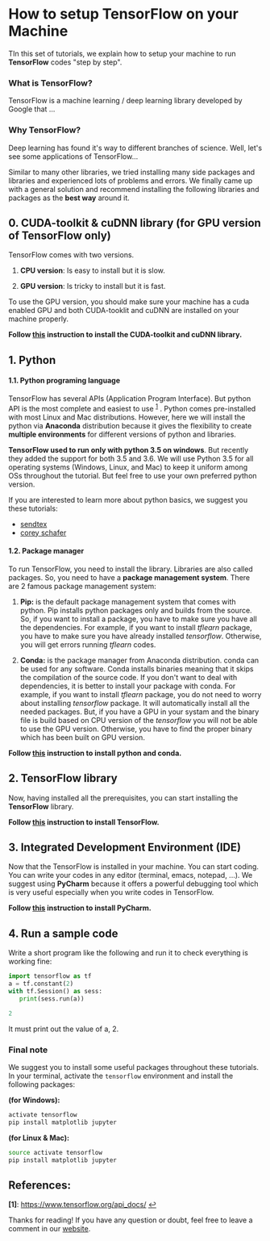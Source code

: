 
# How to setup TensorFlow on your Machine
TIn this set of tutorials, we explain how to setup your machine to run __TensorFlow__ codes "step by step".

### What is TensorFlow?
TensorFlow is a machine learning / deep learning library developed by Google that ...

### Why TensorFlow?
Deep learning has found it's way to different branches of science. Well, let's see some applications of TensorFlow...

Similar to many other libraries, we tried installing many side packages and libraries and experienced lots of problems and errors. We finally came up with a general solution and recommend installing the following libraries and packages as the __best way__ around it.

## 0. CUDA-toolkit & cuDNN library (for GPU version of TensorFlow only)

TensorFlow comes with two versions.
1. __CPU version__: Is easy to install but it is slow.

2. __GPU version__: Is tricky to install but it is fast.

To use the GPU version, you should make sure your machine has a cuda enabled GPU and both CUDA-tooklit and cuDNN are installed on your machine properly.

__Follow [this](0_CUDA_cuDNN.md) instruction to install the CUDA-toolkit and cuDNN library.__

## 1. Python
#### 1.1. Python programing language
TensorFlow has several APIs (Application Program Interface). But python API is the most complete and easiest to use <sup id="a1">[1](#f1)</sup>
. Python comes pre-installed with most Linux and Mac distributions. However, here we will install the python via __Anaconda__ distribution because it gives the flexibility to create __multiple environments__ for different versions of python and libraries.

__TensorFlow used to run only with python 3.5 on windows__. But recently they added the support for both 3.5 and 3.6. We will use Python 3.5 for all operating systems (Windows, Linux, and Mac) to keep it uniform among OSs throughout the tutorial. But feel free to use your own preferred python version.

If you are interested to learn more about python basics, we suggest you these tutorials:

- [sendtex](https://pythonprogramming.net/python-fundamental-tutorials/)
- [corey schafer](https://www.youtube.com/watch?v=YYXdXT2l-Gg&list=PL-osiE80TeTt2d9bfVyTiXJA-UTHn6WwU)

#### 1.2. Package manager
To run TensorFlow, you need to install the library. Libraries are also called packages. So, you need to have a __package management system__. There are 2 famous package management system:
1. __Pip:__ is the default package management system that comes with python. Pip installs python packages only and builds from the source. So, if you want to install a package, you have to make sure you have all the dependencies. For example, if you want to install _tflearn_ package, you have to make sure you have already installed _tensorflow_. Otherwise, you will get errors running _tflearn_ codes.

2. __Conda:__ is the package manager from Anaconda distribution. conda can be used for any software. Conda installs binaries meaning that it skips the compilation of the source code. If you don't want to deal with dependencies, it is better to install your package with conda. For example, if you want to install _tflearn_ package, you do not need to worry about installing _tensorflow_ package. It will automatically install all the needed packages. But, if you have a GPU in your systam and the binary file is build based on CPU version of the _tensorflow_ you will not be able to use the GPU version. Otherwise, you have to find the proper binary which has been built on GPU version.

__Follow [this](1_Install_Python_Anaconda.md) instruction to install python and conda.__

## 2. TensorFlow library
Now, having installed all the prerequisites, you can start installing the __TensorFlow__ library.

__Follow [this](2_Install_TensorFlow.md) instruction to install TensorFlow.__

## 3. Integrated Development Environment (IDE)
Now that the TensorFlow is installed in your machine. You can start coding. You can write your codes in any editor (terminal, emacs, notepad, ...). We suggest using __PyCharm__ because it offers a powerful debugging tool which is very useful especially when you write codes in TensorFlow.

__Follow [this](3_Install_PyCharm.md) instruction to install PyCharm.__

## 4. Run a sample code
Write a short program like the following and run it to check everything is working fine:
```python
import tensorflow as tf
a = tf.constant(2)
with tf.Session() as sess:
   print(sess.run(a))
```
```python
2
```
It must print out the value of a, 2.

### Final note
We suggest you to install some useful packages throughout these tutorials. In your terminal, activate the ```tensorflow``` environment and install the following packages:

__(for Windows):__
```bash
activate tensorflow
pip install matplotlib jupyter
```

__(for Linux & Mac):__
```bash
source activate tensorflow
pip install matplotlib jupyter
```

## References:

<b id="f1">[1]</b>: https://www.tensorflow.org/api_docs/ [↩](#a1)


Thanks for reading! If you have any question or doubt, feel free to leave a comment in our [website](http://easy-tensorflow.com/).
